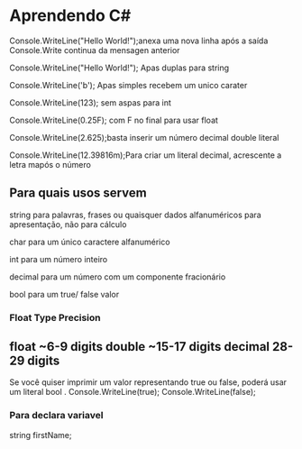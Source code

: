 #  Aprendendo C#

Console.WriteLine("Hello World!");anexa uma nova linha após a saída
Console.Write continua da mensagen anterior

Console.WriteLine("Hello World!"); Apas  duplas para string

Console.WriteLine('b'); Apas simples recebem um unico carater

Console.WriteLine(123); sem aspas para int

Console.WriteLine(0.25F); com F no final para usar float

Console.WriteLine(2.625);basta inserir um número decimal double literal

Console.WriteLine(12.39816m);Para criar um literal decimal, acrescente a letra mapós o número

## Para quais usos servem

string para palavras, frases ou quaisquer dados alfanuméricos para apresentação, não para cálculo

char para um único caractere alfanumérico

int para um número inteiro

decimal para um número com um componente fracionário

bool para um true/ false valor

### Float Type    Precision

float         ~6-9 digits
double        ~15-17 digits
decimal        28-29 digits
---
 Se você quiser imprimir um valor representando true ou false, poderá usar um literal bool .
Console.WriteLine(true);
Console.WriteLine(false);

### Para declara variavel
string firstName;
